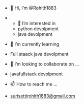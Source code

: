 - 👋 Hi, I’m @Rohith1883
- - 👀 I’m interested in
  - python devolpment
  - java devolpment

- 🌱 I’m currently learning
- Full staack java devolpment
- 💞️ I’m looking to collaborate on ...
- javafullstack devolpment
- 📫 How to reach me ...
- surisettirohith1883@gmail.com

<!---
Rohith1883/Rohith1883 is a ✨ special ✨ repository because its `README.md` (this file) appears on your GitHub profile.
You can click the Preview link to take a look at your changes.
--->
